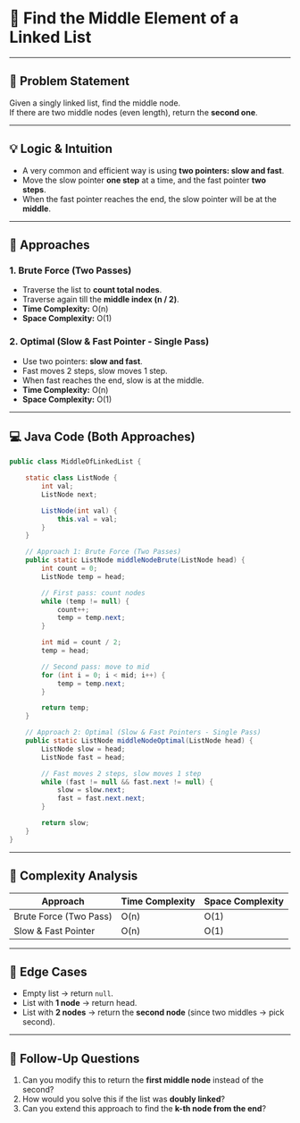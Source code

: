 # 🔹 Find the Middle Element of a Linked List

---

## 📌 Problem Statement
Given a singly linked list, find the middle node.  
If there are two middle nodes (even length), return the **second one**.

---

## 💡 Logic & Intuition
- A very common and efficient way is using **two pointers: slow and fast**.
- Move the slow pointer **one step** at a time, and the fast pointer **two steps**.
- When the fast pointer reaches the end, the slow pointer will be at the **middle**.

---

## 🔹 Approaches

### 1. Brute Force (Two Passes)
- Traverse the list to **count total nodes**.
- Traverse again till the **middle index (n / 2)**.
- **Time Complexity:** O(n)
- **Space Complexity:** O(1)

### 2. Optimal (Slow & Fast Pointer - Single Pass)
- Use two pointers: **slow and fast**.
- Fast moves 2 steps, slow moves 1 step.
- When fast reaches the end, slow is at the middle.
- **Time Complexity:** O(n)
- **Space Complexity:** O(1)

---

## 💻 Java Code (Both Approaches)

```java
public class MiddleOfLinkedList {

    static class ListNode {
        int val;
        ListNode next;

        ListNode(int val) {
            this.val = val;
        }
    }

    // Approach 1: Brute Force (Two Passes)
    public static ListNode middleNodeBrute(ListNode head) {
        int count = 0;
        ListNode temp = head;

        // First pass: count nodes
        while (temp != null) {
            count++;
            temp = temp.next;
        }

        int mid = count / 2;
        temp = head;

        // Second pass: move to mid
        for (int i = 0; i < mid; i++) {
            temp = temp.next;
        }

        return temp;
    }

    // Approach 2: Optimal (Slow & Fast Pointers - Single Pass)
    public static ListNode middleNodeOptimal(ListNode head) {
        ListNode slow = head;
        ListNode fast = head;

        // Fast moves 2 steps, slow moves 1 step
        while (fast != null && fast.next != null) {
            slow = slow.next;
            fast = fast.next.next;
        }

        return slow;
    }
}
```

---

## 🔹 Complexity Analysis

| Approach                | Time Complexity | Space Complexity |
|-------------------------|-----------------|------------------|
| Brute Force (Two Pass)  | O(n)            | O(1)             |
| Slow & Fast Pointer     | O(n)            | O(1)             |

---

## 🔹 Edge Cases
- Empty list → return `null`.
- List with **1 node** → return head.
- List with **2 nodes** → return the **second node** (since two middles → pick second).

---

## 🔹 Follow-Up Questions
1. Can you modify this to return the **first middle node** instead of the second?
2. How would you solve this if the list was **doubly linked**?
3. Can you extend this approach to find the **k-th node from the end**?  
